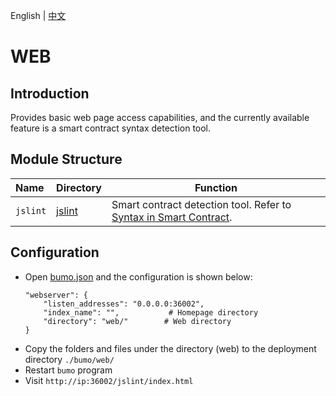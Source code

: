 English | [中文](README_CN.md) 

# WEB

## Introduction

Provides basic web page access capabilities, and the currently available feature is a smart contract syntax detection tool.

## Module Structure

Name | Directory | Function
|:--- | --- | ---
| `jslint` | [jslint](./jslint) | Smart contract detection tool. Refer to [Syntax in Smart Contract](./jslint/ContractRules_CN.md).

## Configuration
- Open [bumo.json](../../build/win32/config/bumo.json) and the configuration is shown below:
    ```
    "webserver": {
        "listen_addresses": "0.0.0.0:36002",
        "index_name": "",           # Homepage directory
        "directory": "web/"        # Web directory
    }
    ```
- Copy the folders and files under the directory (web) to the deployment directory `./bumo/web/`
- Restart `bumo` program
- Visit `http://ip:36002/jslint/index.html`
